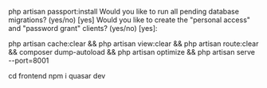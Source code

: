 php artisan passport:install
Would you like to run all pending database migrations? (yes/no) [yes]
Would you like to create the "personal access" and "password grant" clients? (yes/no) [yes]:

php artisan cache:clear && php artisan view:clear && php artisan route:clear && composer dump-autoload && php artisan optimize && php artisan serve --port=8001



cd frontend
npm i
quasar dev